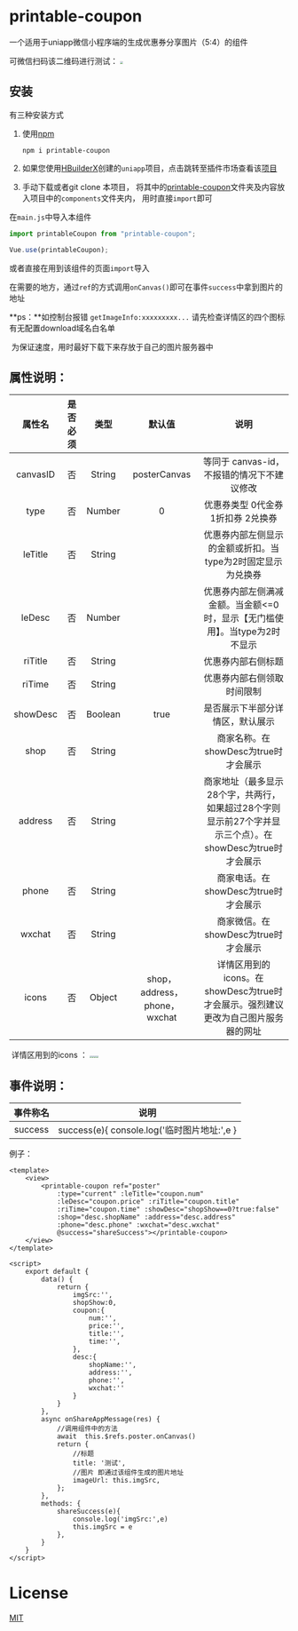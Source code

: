 # printable-coupon

一个适用于uniapp微信小程序端的生成优惠券分享图片（5:4）的组件

可微信扫码该二维码进行测试：         <img src="https://vkceyugu.cdn.bspapp.com/VKCEYUGU-8e16d550-f6e0-406f-9b1e-0d2439dfc4c7/3a017b83-7644-4139-b21a-62cbefbf8e9e.png" style="zoom: 33%;" />

## 安装

有三种安装方式

1. 使用[npm](https://www.npmjs.com/)

   ```
   npm i printable-coupon
   ```

2. 如果您使用[HBuilderX](https://www.dcloud.io/hbuilderx.html)创建的`uniapp`项目，点击跳转至插件市场查看该[项目](https://ext.dcloud.net.cn/plugin?id=5313)

3. 手动下载或者git clone 本项目，
   将其中的[printable-coupon](https://github.com/Dcd-wsp/printable-coupon/tree/main/printable-coupon)文件夹及内容放入项目中的`components`文件夹内，
   用时直接`import`即可


在`main.js`中导入本组件

```js
import printableCoupon from "printable-coupon";

Vue.use(printableCoupon);
```

或者直接在用到该组件的页面`import`导入

在需要的地方，通过`ref`的方式调用`onCanvas()`即可在事件`success`中拿到图片的地址

**ps：**如控制台报错 `getImageInfo:xxxxxxxxx...` 请先检查详情区的四个图标有无配置download域名白名单

​	为保证速度，用时最好下载下来存放于自己的图片服务器中

## 属性说明：

|  属性名  | 是否必须 |  类型   |            默认值            |                             说明                             |
| :------: | :------: | :-----: | :--------------------------: | :----------------------------------------------------------: |
| canvasID |    否    | String  |         posterCanvas         |          等同于 canvas-id，不报错的情况下不建议修改          |
|   type   |    否    | Number  |              0               |              优惠券类型 0代金券 1折扣券 2兑换券              |
| leTitle  |    否    | String  |                              | 优惠券内部左侧显示的金额或折扣。当type为2时固定显示为兑换券  |
|  leDesc  |    否    | Number  |                              | 优惠券内部左侧满减金额。当金额<=0时，显示【无门槛使用】。当type为2时不显示 |
| riTitle  |    否    | String  |                              |                      优惠券内部右侧标题                      |
|  riTime  |    否    | String  |                              |                  优惠券内部右侧领取时间限制                  |
| showDesc |    否    | Boolean |             true             |               是否展示下半部分详情区，默认展示               |
|   shop   |    否    | String  |                              |             商家名称。在showDesc为true时才会展示             |
| address  |    否    | String  |                              | 商家地址（最多显示28个字，共两行，如果超过28个字则显示前27个字并显示三个点）。在showDesc为true时才会展示 |
|  phone   |    否    | String  |                              |             商家电话。在showDesc为true时才会展示             |
|  wxchat  |    否    | String  |                              |             商家微信。在showDesc为true时才会展示             |
|  icons   |    否    | Object  | shop，address，phone，wxchat | 详情区用到的icons。在showDesc为true时才会展示。强烈建议更改为自己图片服务器的网址 |

​    详情区用到的icons ：   <img src="https://vkceyugu.cdn.bspapp.com/VKCEYUGU-8e16d550-f6e0-406f-9b1e-0d2439dfc4c7/e47003dd-8ea2-40c7-b48f-aede0b9af3df.png" style="zoom:25%;" /><img src="https://vkceyugu.cdn.bspapp.com/VKCEYUGU-8e16d550-f6e0-406f-9b1e-0d2439dfc4c7/4a1dd675-6368-4a9b-86e1-d54b77e3768f.png" style="zoom:25%;" /><img src="https://vkceyugu.cdn.bspapp.com/VKCEYUGU-8e16d550-f6e0-406f-9b1e-0d2439dfc4c7/f7fc3cd5-9d20-48d1-ad94-e9d9583fd2f6.png" style="zoom:25%;" /><img src="https://vkceyugu.cdn.bspapp.com/VKCEYUGU-8e16d550-f6e0-406f-9b1e-0d2439dfc4c7/95d64721-5359-4211-b3cb-168b8a8062f4.png" style="zoom:25%;" />

## 事件说明：

| 事件称名 |                     说明                     |
| :------: | :------------------------------------------: |
| success  | success(e){  console.log('临时图片地址:',e } |

例子：

```vue
<template>
	<view>
		<printable-coupon ref="poster"
			:type="current" :leTitle="coupon.num" 
			:leDesc="coupon.price" :riTitle="coupon.title" 
			:riTime="coupon.time" :showDesc="shopShow==0?true:false"
			:shop="desc.shopName" :address="desc.address"
			:phone="desc.phone" :wxchat="desc.wxchat"
			@success="shareSuccess"></printable-coupon>
	</view>
</template>

<script>
	export default {
		data() {
			return {
				imgSrc:'',
				shopShow:0,
				coupon:{
					num:'',
					price:'',
					title:'',
					time:'',
				},
				desc:{
					shopName:'',
					address:'',
					phone:'',
					wxchat:''
				}
			}
		},
		async onShareAppMessage(res) {
            //调用组件中的方法
			await  this.$refs.poster.onCanvas()
			return {
				//标题
				title: '测试',
				//图片 即通过该组件生成的图片地址
				imageUrl: this.imgSrc,
			};
		},
		methods: {
			shareSuccess(e){
				console.log('imgSrc:',e)
				this.imgSrc = e
			},
		}
	}
</script>

```

# License

[MIT](https://github.com/eggjs/egg/blob/master/LICENSE)